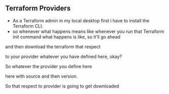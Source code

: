 ## Terraform Providers 
- As a Terraform admin in my local desktop first i have to install the Terraform CLI.
- so whenever what happens means like whenever you run that Terraform init command
what happens is like, so it'll go ahead

and then download the terraform that respect

to your provider whatever you have defined here, okay?

So whatever the provider you define here

here with source and then version.

So that respect to provider is going to get downloaded